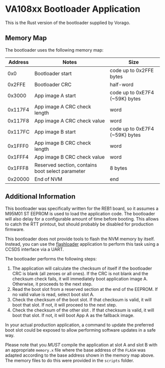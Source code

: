 VA108xx Bootloader Application
=======

This is the Rust version of the bootloader supplied by Vorago.

## Memory Map

The bootloader uses the following memory map:

| Address | Notes | Size |
| ------ | ---- |  ---- |
| 0x0 | Bootloader start | code up to 0x2FFE bytes |
| 0x2FFE | Bootloader CRC | half-word |
| 0x3000 | App image A start | code up to 0xE7F4 (~59K) bytes |
| 0x117F4 | App image A CRC check length | word |
| 0x117F8 | App image A CRC check value | word |
| 0x117FC | App image B start | code up to 0xE7F4 (~59K) bytes |
| 0x1FFF0 | App image B CRC check length | word |
| 0x1FFF4 | App image B CRC check value | word |
| 0x1FFF8 | Reserved section, contains boot select parameter | 8 bytes |
| 0x20000 | End of NVM | end  |

## Additional Information

This bootloader was specifically written for the REB1 board, so it assumes a M95M01 ST EEPROM
is used to load the application code. The bootloader will also delay for a configurable amount
of time before booting. This allows to catch the RTT printout, but should probably be disabled
for production firmware.

This bootloader does not provide tools to flash the NVM memory by itself. Instead, you can use
the [flashloader](https://egit.irs.uni-stuttgart.de/rust/va108xx-rs/src/branch/main/flashloader)
application to perform this task using a CCSDS interface via a UART.

The bootloader performs the following steps:

1. The application will calculate the checksum of itself if the bootloader CRC is blank (all zeroes
   or all ones). If the CRC is not blank and the checksum check fails, it will immediately boot
   application image A. Otherwise, it proceeds to the next step.
2. Read the boot slot from a reserved section at the end of the EEPROM. If no valid value is read,
   select boot slot A.
3. Check the checksum of the boot slot. If that checksum is valid, it will boot that slot. If not,
   it will proceed to the next step.
4. Check the checksum of the other slot . If that checksum is valid, it will boot that slot. If
   not, it will boot App A as the fallback image.

In your actual production application, a command to update the preferred boot slot could be exposed
to allow performing software updates in a safe way.

Please note that you *MUST* compile the application at slot A and slot B with an appropriate
`memory.x` file where the base address of the `FLASH` was adapted according to the base address
shown in the memory map above. The memory files to do this were provided in the `scripts` folder.
